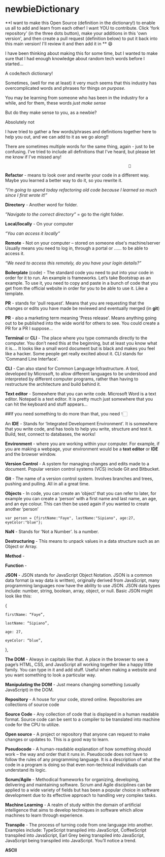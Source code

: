 # newbieDictionary
**I want to make this Open Source (definition in the dictionary!) to enable us all to add and learn from each other!
I want YOU to contribute. Click 'fork repository' (in the three dots button), make your additions in this 'own version', and then create a pull request (definition below) to put it back into this main version! I'll review it and then add it in ** 😄


I have been thinking about making this for some time, but I wanted to make sure that I had enough knowledge about random tech words before I started... 

 

A code/tech dictionary! 

 

Sometimes, (well for me at least) it very much seems that this industry has overcomplicated words and phrases for things _on purpose._ 

You may be learning from someone who has been in the industry for a while, and for them, these words _just make sense_ 

But do they make sense to you, as a newbie? 

Absolutely not 

I have tried to gather a few words/phrases and definitions together here to help you out, and we can add to it as we go along!! 

There are sometimes multiple words for the same thing, again - just to be confusing. I’ve tried to include all definitions that I’ve heard, but please let me know if I’ve missed any!



                                                            📖

**Refactor** - means to look over and rewrite your code in a different way. Maybe you learned a better way to do it, so you rewrite it. 

_”I’m going to spend today refactoring old code because I learned so much since I first wrote it!”_ 

 

**Directory** - Another word for folder. 

_”Navigate to the correct directory”_ = go to the right folder.  

 

**Local/locally** - On your computer 

_“You can access it locally”_ 

 

**Remote** - Not on your computer – stored on someone else's machine/server Usually means you need to log in, through a portal or …... to be able to access it. 

_“We need to access this remotely, do you have your login details?”_ 

 

**Boilerplate** (code) - The standard code you need to put into your code in order for it to run. An example is frameworks. Let’s take Bootstrap as an example. To use it, you need to copy and paste in a bunch of code that you get from the official website in order for you to be able to use it. Like a template. 

**PR** - stands for 'pull request'. Means that you are requesting that the changes or edits you have made be reviewed and eventually merged (in **git**)

**PR** - also a marketing term meaning 'Press release'. Means anything going out to be published into the wide world for others to see. You could create a PR for a PR I suppose...

**Terminal** or **CLI** - The place where you type commands directly to the computer. You don’t need this at the beginning, but at least you know what it is.... It looks like a small word document but is black and makes you feel like a hacker. Some people get really excited about it. CLI stands for ‘Command Line Interface’. 

**CLI** - Can also stand for Common Language Infrastructure. A tool, developed by Microsoft, to allow different languages to be understood and interpreted by different computer programs, rather than having to restructure the architecture and build behind it. 

**Text editor** - Somewhere that you can write code. Microsoft Word is a text editor. Notepad is a text editor. It is pretty much just somewhere that you can hit the keyboard and stuff appears... 

 ##If you need something to do more than that, you need 👇🏻 

An **IDE** - Stands for ‘Integrated Development Environment’. It is somewhere that you write code, and has tools to help you write, structure and test it. Build, test, connect to databases, the works! 

**Environment** - where you are working within your computer. For example, if you are making a webpage, your environment would be a **text editor** or **IDE** and the browser window. 

**Version Control** - A system for managing changes and edits made to a document. Popular version control systems (VCS) include Git and Bitbucket. 

**Git** - The name of a version control system. Involves branches and trees, pushing and pulling. All in all a great time. 

**Objects** - In code, you can create an ‘object’ that you can refer to later, for example you can create a ‘person’ with a first name and last name, an age, and an eye colour. This can then be used again if you wanted to create another ‘person’ 

``var person = {firstName:"Faye", lastName:"Sipiano", age:27, eyeColor:"blue"};`` 

**NaN** - Stands for 'Not a Number'. Is a number.

**Destructuring** - This means to unpack values in a data structure such as an Object or Array.  

**Method** -  

**Function** -  

**JSON** - JSON stands for JavaScript Object Notation. JSON is a common data format (a way data is written), originally derived from JavaScript, many programming languages now have the ability to use JSON. JSON data types include: number, string, boolean, array, object, or null. Basic JSON might look like this:  

{ 

    firstName: “Faye”, 

    lastName: “Sipiano”, 

    age: 27, 

    eyeColor: “blue”, 

}, 

 

**The DOM** - Always in capitals like that. A place in the browser to see a page’s HTML, CSS, and JavaScript all working together like a happy little family. You can type in it and add stuff. Useful when making a website and you want something to look a particular way. 

 

**Manipulating the DOM** - Just means changing something (usually JavaScript) in the DOM. 

 
**Repository** - A house for your code, stored online. Repositories are collections of source code 

 

**Source Code** - Any collection of code that is displayed in a human readable format. Source code can be sent to a compiler to be translated into machine code for the CPU to utilize. 

 

**Open source** - A project or repository that anyone can request to make changes or updates to. This is a good way to learn. 

 
**Pseudocode** - A human-readable explanation of how something should work – the way and order that it runs in. Pseudocode does not have to follow the rules of any programming language. It is a description of what the code in a program is doing so that even non-technical individuals can understand its logic. 

 

**Scrum/Agile** - Methodical frameworks for organizing, developing, delivering and maintaining software. Scrum and Agile disciplines can be applied to a wide variety of fields but has been a popular choice in software development due to its effective approach to handling very complex tasks. 

 
**Machine Learning** - A realm of study within the domain of artificial intelligence that aims to develop techniques in software which allow machines to learn through experience. 
 

**Transpile** - The process of turning code from one language into another. Examples include: TypeScript transpiled into JavaScript, CoffeeScript transpiled into JavaScript, Earl Grey being transpiled into JavaScript, JavaScript being transpiled into JavaScript. You’ll notice a trend. 

 

**ASCII** 
